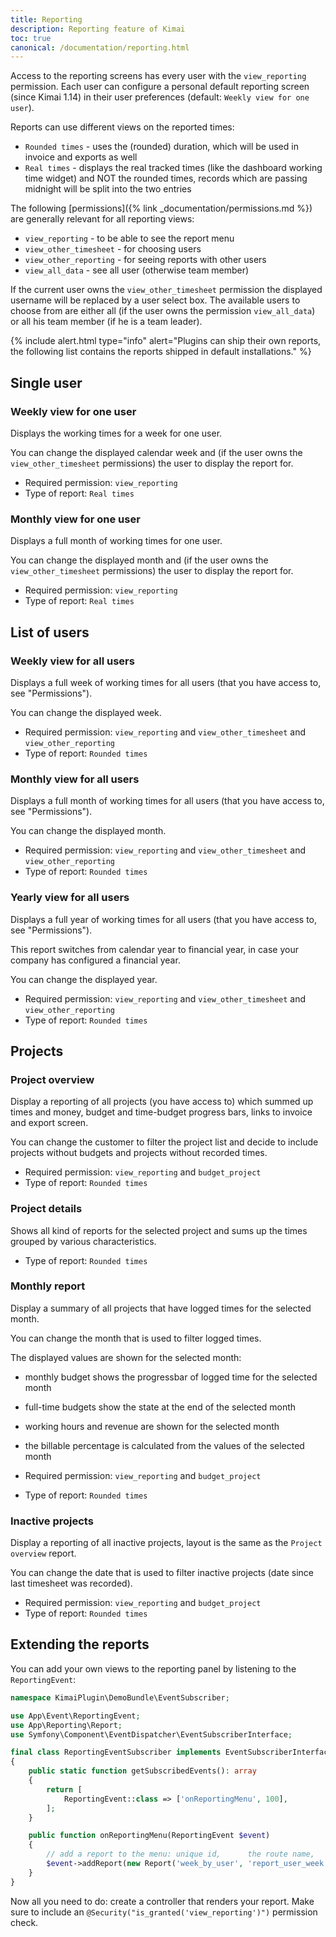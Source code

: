 ```yaml
---
title: Reporting
description: Reporting feature of Kimai
toc: true
canonical: /documentation/reporting.html
---
```


Access to the reporting screens has every user with the `view_reporting` permission.
Each user can configure a personal default reporting screen (since Kimai 1.14) in their user preferences (default: `Weekly view for one user`).

Reports can use different views on the reported times:
- `Rounded times` - uses the (rounded) duration, which will be used in invoice and exports as well
- `Real times` - displays the real tracked times (like the dashboard working time widget) and NOT the rounded times, records which are passing midnight will be split into the two entries 

The following [permissions]({% link _documentation/permissions.md %}) are generally relevant for all reporting views:
 
- `view_reporting` - to be able to see the report menu
- `view_other_timesheet` - for choosing users
- `view_other_reporting` - for seeing reports with other users  
- `view_all_data` - see all user (otherwise team member)

If the current user owns the `view_other_timesheet` permission the displayed username will be replaced by a user select box.
The available users to choose from are either all (if the user owns the permission `view_all_data`) or all his team member (if he is a team leader).

{% include alert.html type="info" alert="Plugins can ship their own reports, the following list contains the reports shipped in default installations." %}

## Single user

### Weekly view for one user

Displays the working times for a week for one user. 

You can change the displayed calendar week and (if the user owns the `view_other_timesheet` permissions) the user to display the report for.

- Required permission: `view_reporting`
- Type of report: `Real times`  

### Monthly view for one user

Displays a full month of working times for one user. 

You can change the displayed month and (if the user owns the `view_other_timesheet` permissions) the user to display the report for.

- Required permission: `view_reporting`
- Type of report: `Real times`  

## List of users

### Weekly view for all users

 Displays a full week of working times for all users (that you have access to, see "Permissions").

 You can change the displayed week.

 - Required permission: `view_reporting` and `view_other_timesheet` and `view_other_reporting`
 - Type of report: `Rounded times`  
 
### Monthly view for all users

Displays a full month of working times for all users (that you have access to, see "Permissions").

You can change the displayed month.

- Required permission: `view_reporting` and `view_other_timesheet` and `view_other_reporting`
- Type of report: `Rounded times`  
 
### Yearly view for all users

Displays a full year of working times for all users (that you have access to, see "Permissions").

This report switches from calendar year to financial year, in case your company has configured a financial year. 

You can change the displayed year.

- Required permission: `view_reporting` and `view_other_timesheet` and `view_other_reporting`
- Type of report: `Rounded times`  

## Projects

### Project overview

Display a reporting of all projects (you have access to) which summed up times and money, budget and time-budget progress bars, 
links to invoice and export screen.

You can change the customer to filter the project list and decide to include projects without budgets and projects without recorded times.

- Required permission: `view_reporting` and `budget_project`
- Type of report: `Rounded times`  

### Project details

Shows all kind of reports for the selected project and sums up the times grouped by various characteristics.

- Type of report: `Rounded times`

### Monthly report

Display a summary of all projects that have logged times for the selected month.

You can change the month that is used to filter logged times.

The displayed values are shown for the selected month:
- monthly budget shows the progressbar of logged time for the selected month
- full-time budgets show the state at the end of the selected month
- working hours and revenue are shown for the selected month
- the billable percentage is calculated from the values of the selected month

- Required permission: `view_reporting` and `budget_project`
- Type of report: `Rounded times`  

### Inactive projects

Display a reporting of all inactive projects, layout is the same as the `Project overview` report.

You can change the date that is used to filter inactive projects (date since last timesheet was recorded).

- Required permission: `view_reporting` and `budget_project`
- Type of report: `Rounded times`  

## Extending the reports

You can add your own views to the reporting panel by listening to the `ReportingEvent`:

```php
namespace KimaiPlugin\DemoBundle\EventSubscriber;

use App\Event\ReportingEvent;
use App\Reporting\Report;
use Symfony\Component\EventDispatcher\EventSubscriberInterface;

final class ReportingEventSubscriber implements EventSubscriberInterface
{
    public static function getSubscribedEvents(): array
    {
        return [
            ReportingEvent::class => ['onReportingMenu', 100],
        ];
    }

    public function onReportingMenu(ReportingEvent $event)
    {
        // add a report to the menu: unique id,      the route name,     the label to be translated
        $event->addReport(new Report('week_by_user', 'report_user_week', 'report_user_week'));
    }
}
```
Now all you need to do: create a controller that renders your report.
Make sure to include an `@Security("is_granted('view_reporting')")` permission check.
